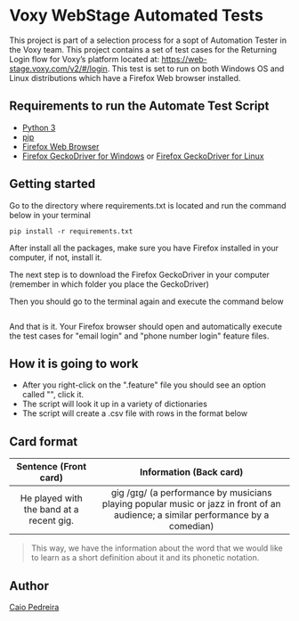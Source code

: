 # Voxy WebStage Automated Tests

This project is part of a selection process for a sopt of Automation Tester in the Voxy team. This project contains a set of test cases for the Returning Login flow for Voxy’s platform located at: https://web-stage.voxy.com/v2/#/login. This test is set to run on both Windows OS and Linux distributions which have a Firefox Web browser installed.

## Requirements to run the Automate Test Script

* [Python 3](https://www.python.org/downloads/)
* [pip](https://pypi.org/project/pip/)
* [Firefox Web Browser](https://www.mozilla.org/pt-BR/firefox/new/)
* [Firefox GeckoDriver for Windows](https://sourceforge.net/projects/geckodriver.mirror/files/v0.30.0/geckodriver-v0.30.0-win64.zip/download) or [Firefox GeckoDriver for Linux](https://sourceforge.net/projects/geckodriver.mirror/files/v0.30.0/geckodriver-v0.30.0-linux64.tar.gz.asc/download)

## Getting started

Go to the directory where requirements.txt is located and run the command below in your terminal

```
pip install -r requirements.txt
```

After install all the packages, make sure you have Firefox installed in your computer, if not, install it.

The next step is to download the Firefox GeckoDriver in your computer (remember in which folder you place the GeckoDriver)

Then you should go to the terminal again and execute the command below

```

```

And that is it. Your Firefox browser should open and automatically execute the test cases for "email login" and 
"phone number login" feature files.

## How it is going to work

* After you right-click on the ".feature" file you should see an option called "", click it.
* The script will look it up in a variety of dictionaries
* The script will create a .csv file with rows in the format below

## Card format

|Sentence (Front card) |Information (Back card)|
|:-------------:|:-------------:|
|He played with the band at a recent gig.| gig /ɡɪɡ/ (a performance by musicians playing popular music or jazz in front of an audience; a similar performance by a comedian)|

> This way, we have the information about the word that we would like to learn as a short definition about it and its phonetic notation.


## Author

[Caio Pedreira](https://github.com/caiovvp)
